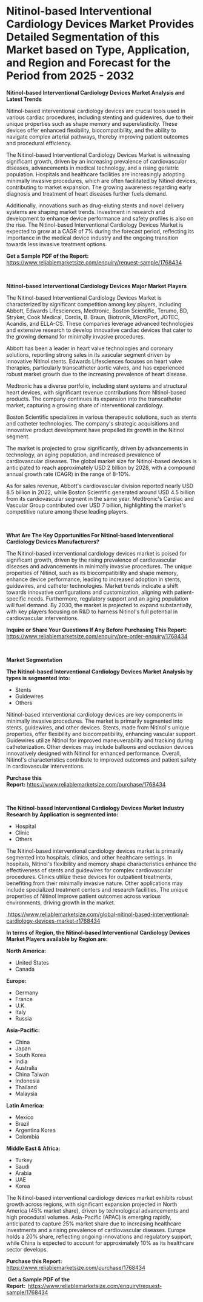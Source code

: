 <p><h1>Nitinol-based Interventional Cardiology Devices Market Provides Detailed Segmentation of this Market based on Type, Application, and Region and Forecast for the Period from 2025 - 2032</h1></p><p><strong>Nitinol-based Interventional Cardiology Devices Market Analysis and Latest Trends</strong></p>
<p><p>Nitinol-based interventional cardiology devices are crucial tools used in various cardiac procedures, including stenting and guidewires, due to their unique properties such as shape memory and superelasticity. These devices offer enhanced flexibility, biocompatibility, and the ability to navigate complex arterial pathways, thereby improving patient outcomes and procedural efficiency.</p><p>The Nitinol-based Interventional Cardiology Devices Market is witnessing significant growth, driven by an increasing prevalence of cardiovascular diseases, advancements in medical technology, and a rising geriatric population. Hospitals and healthcare facilities are increasingly adopting minimally invasive procedures, which are often facilitated by Nitinol devices, contributing to market expansion. The growing awareness regarding early diagnosis and treatment of heart diseases further fuels demand.</p><p>Additionally, innovations such as drug-eluting stents and novel delivery systems are shaping market trends. Investment in research and development to enhance device performance and safety profiles is also on the rise. The Nitinol-based Interventional Cardiology Devices Market is expected to grow at a CAGR of 7% during the forecast period, reflecting its importance in the medical device industry and the ongoing transition towards less invasive treatment options.</p></p>
<p><strong>Get a Sample PDF of the Report:&nbsp;</strong> <a href="https://www.reliablemarketsize.com/enquiry/request-sample/1768434?utm_campaign=3603&utm_medium=2&utm_source=Github&utm_content=ia&utm_term=14042025&utm_id=nitinol-based-interventional-cardiology-devices">https://www.reliablemarketsize.com/enquiry/request-sample/1768434</a></p>
<p>&nbsp;</p>
<p><strong>Nitinol-based Interventional Cardiology Devices Major Market Players</strong></p>
<p><p>The Nitinol-based Interventional Cardiology Devices Market is characterized by significant competition among key players, including Abbott, Edwards Lifesciences, Medtronic, Boston Scientific, Terumo, BD, Stryker, Cook Medical, Cordis, B. Braun, Biotronik, MicroPort, JOTEC, Acandis, and ELLA-CS. These companies leverage advanced technologies and extensive research to develop innovative cardiac devices that cater to the growing demand for minimally invasive procedures.</p><p>Abbott has been a leader in heart valve technologies and coronary solutions, reporting strong sales in its vascular segment driven by innovative Nitinol stents. Edwards Lifesciences focuses on heart valve therapies, particularly transcatheter aortic valves, and has experienced robust market growth due to the increasing prevalence of heart disease.</p><p>Medtronic has a diverse portfolio, including stent systems and structural heart devices, with significant revenue contributions from Nitinol-based products. The company continues its expansion into the transcatheter market, capturing a growing share of interventional cardiology.</p><p>Boston Scientific specializes in various therapeutic solutions, such as stents and catheter technologies. The company's strategic acquisitions and innovative product development have propelled its growth in the Nitinol segment.</p><p>The market is projected to grow significantly, driven by advancements in technology, an aging population, and increased prevalence of cardiovascular diseases. The global market size for Nitinol-based devices is anticipated to reach approximately USD 2 billion by 2028, with a compound annual growth rate (CAGR) in the range of 8-10%.</p><p>As for sales revenue, Abbott's cardiovascular division reported nearly USD 8.5 billion in 2022, while Boston Scientific generated around USD 4.5 billion from its cardiovascular segment in the same year. Medtronic's Cardiac and Vascular Group contributed over USD 7 billion, highlighting the market's competitive nature among these leading players.</p></p>
<p>&nbsp;</p>
<p><strong>What Are The Key Opportunities For Nitinol-based Interventional Cardiology Devices Manufacturers?</strong></p>
<p><p>The Nitinol-based interventional cardiology devices market is poised for significant growth, driven by the rising prevalence of cardiovascular diseases and advancements in minimally invasive procedures. The unique properties of Nitinol, such as its biocompatibility and shape memory, enhance device performance, leading to increased adoption in stents, guidewires, and catheter technologies. Market trends indicate a shift towards innovative configurations and customization, aligning with patient-specific needs. Furthermore, regulatory support and an aging population will fuel demand. By 2030, the market is projected to expand substantially, with key players focusing on R&D to harness Nitinol's full potential in cardiovascular interventions.</p></p>
<p><strong>Inquire or Share Your Questions If Any Before Purchasing This Report:</strong> <a href="https://www.reliablemarketsize.com/enquiry/pre-order-enquiry/1768434?utm_campaign=3603&utm_medium=2&utm_source=Github&utm_content=ia&utm_term=14042025&utm_id=nitinol-based-interventional-cardiology-devices">https://www.reliablemarketsize.com/enquiry/pre-order-enquiry/1768434</a></p>
<p>&nbsp;</p>
<p><strong>Market Segmentation</strong></p>
<p><strong>The Nitinol-based Interventional Cardiology Devices Market Analysis by types is segmented into:</strong></p>
<p><ul><li>Stents</li><li>Guidewires</li><li>Others</li></ul></p>
<p><p>Nitinol-based interventional cardiology devices are key components in minimally invasive procedures. The market is primarily segmented into stents, guidewires, and other devices. Stents, made from Nitinol's unique properties, offer flexibility and biocompatibility, enhancing vascular support. Guidewires utilize Nitinol for improved maneuverability and tracking during catheterization. Other devices may include balloons and occlusion devices innovatively designed with Nitinol for enhanced performance. Overall, Nitinol's characteristics contribute to improved outcomes and patient safety in cardiovascular interventions.</p></p>
<p><strong>Purchase this Report:&nbsp;</strong><a href="https://www.reliablemarketsize.com/purchase/1768434?utm_campaign=3603&utm_medium=2&utm_source=Github&utm_content=ia&utm_term=14042025&utm_id=nitinol-based-interventional-cardiology-devices">https://www.reliablemarketsize.com/purchase/1768434</a></p>
<p>&nbsp;</p>
<p><strong>The Nitinol-based Interventional Cardiology Devices Market Industry Research by Application is segmented into:</strong></p>
<p><ul><li>Hospital</li><li>Clinic</li><li>Others</li></ul></p>
<p><p>The Nitinol-based interventional cardiology devices market is primarily segmented into hospitals, clinics, and other healthcare settings. In hospitals, Nitinol's flexibility and memory shape characteristics enhance the effectiveness of stents and guidewires for complex cardiovascular procedures. Clinics utilize these devices for outpatient treatments, benefiting from their minimally invasive nature. Other applications may include specialized treatment centers and research facilities. The unique properties of Nitinol improve patient outcomes across various environments, driving growth in the market.</p></p>
<p><a href="https://www.reliablemarketsize.com/global-nitinol-based-interventional-cardiology-devices-market-r1768434?utm_campaign=3603&utm_medium=2&utm_source=Github&utm_content=ia&utm_term=14042025&utm_id=nitinol-based-interventional-cardiology-devices">&nbsp;https://www.reliablemarketsize.com/global-nitinol-based-interventional-cardiology-devices-market-r1768434</a></p>
<p><strong>In terms of Region, the Nitinol-based Interventional Cardiology Devices Market Players available by Region are:</strong></p>
<p>
    <p> <strong> North America: </strong>
        <ul>
            <li>United States</li>
            <li>Canada</li>
        </ul>
        </p> 
    <p> <strong> Europe: </strong>
        <ul>
            <li>Germany</li>
            <li>France</li>
            <li>U.K.</li>
            <li>Italy</li>
            <li>Russia</li>
        </ul>
        </p> 
    <p> <strong> Asia-Pacific: </strong>
        <ul>
            <li>China</li>
            <li>Japan</li>
            <li>South Korea</li>
            <li>India</li>
            <li>Australia</li>
            <li>China Taiwan</li>
            <li>Indonesia</li>
            <li>Thailand</li>
            <li>Malaysia</li>
        </ul>
        </p> 
    <p> <strong> Latin America: </strong>
        <ul>
            <li>Mexico</li>
            <li>Brazil</li>
            <li>Argentina Korea</li>
            <li>Colombia</li>
        </ul>
        </p> 
    <p> <strong> Middle East & Africa: </strong>
        <ul>
            <li>Turkey</li>
            <li>Saudi</li>
            <li>Arabia</li>
            <li>UAE</li>
            <li>Korea</li>
        </ul>
    </p>
    </p>
<p><p>The Nitinol-based interventional cardiology devices market exhibits robust growth across regions, with significant expansion projected in North America (45% market share), driven by technological advancements and high procedural volumes. Asia-Pacific (APAC) is emerging rapidly, anticipated to capture 25% market share due to increasing healthcare investments and a rising prevalence of cardiovascular diseases. Europe holds a 20% share, reflecting ongoing innovations and regulatory support, while China is expected to account for approximately 10% as its healthcare sector develops.</p></p>
<p><strong>Purchase this Report: </strong><a href="https://www.reliablemarketsize.com/purchase/1768434?utm_campaign=3603&utm_medium=2&utm_source=Github&utm_content=ia&utm_term=14042025&utm_id=nitinol-based-interventional-cardiology-devices">https://www.reliablemarketsize.com/purchase/1768434</a></p>
<p>&nbsp;<strong>Get a Sample PDF of the Report:&nbsp;&nbsp;</strong><a href="https://www.reliablemarketsize.com/enquiry/request-sample/1768434?utm_campaign=3603&utm_medium=2&utm_source=Github&utm_content=ia&utm_term=14042025&utm_id=nitinol-based-interventional-cardiology-devices">https://www.reliablemarketsize.com/enquiry/request-sample/1768434</a></p>
<p><strong></strong></p>
<p><p></p><p></p><p></p></p>